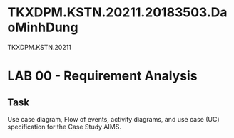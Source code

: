 # TKXDPM.KSTN.20211.20183503.DaoMinhDung
TKXDPM.KSTN.20211
# LAB 00 - Requirement	Analysis
## Task
Use	case	diagram, Flow	of	events,	activity	diagrams, and	use	case (UC) specification for the Case Study AIMS.
